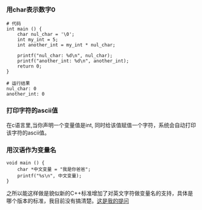 ### 用char表示数字0
    # 代码
    int main () {
        char nul_char = '\0';
        int my_int = 5;
        int another_int = my_int * nul_char;

        printf("nul_char: %d\n", nul_char);
        printf("another_int: %d\n", another_int);
        return 0;
    }

    # 运行结果
    nul_char: 0
    another_int: 0

### 打印字符的ascii值
在c语言里,当你声明一个变量值是int, 同时给该值赋值一个字符，系统会自动打印该字符的ascii值。

### 用汉语作为变量名

    void main () {
        char *中文变量 = "我是你爸爸";
        printf("%s\n", 中文变量);
    }

之所以能这样做是貌似新的C++标准增加了对英文字符做变量名的支持，具体是哪个版本的标准，我目前没有搞清楚。[这是我的提问](http://stackoverflow.com/questions/34526432/start-from-which-version-does-c-standard-support-non-alphanum-variable-name?)
